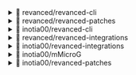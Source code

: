 
<details> <summary>👀 revanced/revanced-cli </summary>

**Release Version** - [v2.21.1](https://github.com/revanced/revanced-cli/releases/tag/v2.21.1)<br>**Changelog** -<br> ## [2.21.1](https://github.com/revanced/revanced-cli/compare/v2.21.0...v2.21.1) (2023-05-06)



**Published at** -<br> 2023-05-06T22:22:18Z<br><sub>Change logs generated by [Docker Py Revanced](https://github.com/nikhilbadyal/docker-py-revanced)</sub>
</details>
<details> <summary>👀 revanced/revanced-patches </summary>

**Release Version** - [v2.173.0](https://github.com/revanced/revanced-patches/releases/tag/v2.173.0)<br>**Changelog** -<br> # [2.173.0](https://github.com/revanced/revanced-patches/compare/v2.172.0...v2.173.0) (2023-05-02)


### Features

* **youtube/create-button:** switch create with notifications button ([385ceda](https://github.com/revanced/revanced-patches/commit/385ceda61f586f24b11a284688f55758ef5b4e74))
* **youtube/theme:** change seekbar color via preference ([9b465d9](https://github.com/revanced/revanced-patches/commit/9b465d95887863f6b42baa6b710ed98c97383a82))
* **youtube/theme:** theme seekbar when clicked ([691a231](https://github.com/revanced/revanced-patches/commit/691a231d99b3b2fbe446fc7edb7a88c7a3127037))
* **youtube:** `navigation-buttons` patch ([4bece31](https://github.com/revanced/revanced-patches/commit/4bece31f56eb340933ad26da3d1bfc902ea8569f))
* **youtube:** bump compatibility to `18.16.37` ([fe3fdd5](https://github.com/revanced/revanced-patches/commit/fe3fdd5c6cb186bcebc2f86b1d5b597109b25cb6))
* **youtube:** support version `18.16.37` ([8beb5ea](https://github.com/revanced/revanced-patches/commit/8beb5ea860284be915c0ef0c6039821a50c14fa8))



**Published at** -<br> 2023-05-02T05:50:08Z<br><sub>Change logs generated by [Docker Py Revanced](https://github.com/nikhilbadyal/docker-py-revanced)</sub>
</details>
<details> <summary>👀 inotia00/revanced-cli </summary>

**Release Version** - [v2.21.2](https://github.com/inotia00/revanced-cli/releases/tag/v2.21.2)<br>**Changelog** -<br> - update patcher dependencies

※ support `--unsigned` and `--rip-lib` commands #[j-hc/revanced-cli](https://github.com/j-hc/revanced-cli)**Published at** -<br> 2023-05-11T10:12:54Z<br><sub>Change logs generated by [Docker Py Revanced](https://github.com/nikhilbadyal/docker-py-revanced)</sub>
</details>
<details> <summary>👀 revanced/revanced-integrations </summary>

**Release Version** - [v0.107.0](https://github.com/revanced/revanced-integrations/releases/tag/v0.107.0)<br>**Changelog** -<br> # [0.107.0](https://github.com/revanced/revanced-integrations/compare/v0.106.0...v0.107.0) (2023-05-02)


### Bug Fixes

* **youtube/theme:** set correct default seekbar color ([a91b036](https://github.com/revanced/revanced-integrations/commit/a91b0363a8aca4e195c9da4e48e2c332c1b1a7a6))


### Features

* **youtube/theme:** change seekbar color via preference ([1185cee](https://github.com/revanced/revanced-integrations/commit/1185ceedf7fdb40759261ae8560e79604c8cb743))
* **youtube:** `navigation-buttons` patch ([68f42fc](https://github.com/revanced/revanced-integrations/commit/68f42fc9800210f6c4d6f8e85c0132bf0cbc06d3))



**Published at** -<br> 2023-05-02T05:50:48Z<br><sub>Change logs generated by [Docker Py Revanced](https://github.com/nikhilbadyal/docker-py-revanced)</sub>
</details>
<details> <summary>👀 inotia00/revanced-integrations </summary>

**Release Version** - [v0.107.10](https://github.com/inotia00/revanced-integrations/releases/tag/v0.107.10)<br>**Changelog** -<br> bump v0.107.10**Published at** -<br> 2023-05-13T17:04:05Z<br><sub>Change logs generated by [Docker Py Revanced](https://github.com/nikhilbadyal/docker-py-revanced)</sub>
</details>
<details> <summary>👀 inotia00/mMicroG </summary>

**Release Version** - [v0.2.27.231613](https://github.com/inotia00/mMicroG/releases/tag/v0.2.27.231613)<br>**Changelog** -<br> - bump gms version
- update dependencies
- upstream

**Published at** -<br> 2023-05-01T09:34:36Z<br><sub>Change logs generated by [Docker Py Revanced](https://github.com/nikhilbadyal/docker-py-revanced)</sub>
</details>
<details> <summary>👀 inotia00/revanced-patches </summary>

**Release Version** - [v2.173.10](https://github.com/inotia00/revanced-patches/releases/tag/v2.173.10)<br>**Changelog** -<br> YouTube
==
- feat(youtube/default-video-quality): rollback to previous commit
- feat(youtube/hide-general-ads): added some exceptions
- feat(youtube/hide-seekbar): updated patch description https://github.com/inotia00/ReVanced_Extended/issues/1013
- fix(youtube/protobuf-spoof): playing a clip will play the video from the start https://github.com/inotia00/ReVanced_Extended/issues/999
- fix(youtube/protobuf-spoof): subtitles appear at top when you watch related shorts https://github.com/inotia00/ReVanced_Extended/issues/1011
- fix(youtube/sponsorblock): not reflected in the patch information
- feat(youtube/translations): update translation
`Chinese Simplified`, `Greek`, `Indonesian`, `Italian`, `Japanese`, `Russian`, `Spanish`, `Vietnamese`


YouTube Music
==
- feat(music/hide-new-playlist-button): change patch name https://github.com/inotia00/ReVanced_Extended/issues/983
- feat(music/translations): update translation
`Chinese Simplified`


※ Compatible ReVanced Manager: v1.1.0
[Crowdin translation]
- [European Countries](https://crowdin.com/project/revancedextendedeu)
- [Other Countries](https://crowdin.com/project/revancedextended)**Published at** -<br> 2023-05-13T17:04:11Z<br><sub>Change logs generated by [Docker Py Revanced](https://github.com/nikhilbadyal/docker-py-revanced)</sub>
</details>
